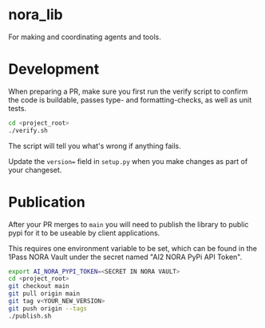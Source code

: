 # nora_lib

For making and coordinating agents and tools.

# Development

When preparing a PR, make sure you first run the verify script
to confirm the code is buildable, passes type- and formatting-checks,
as well as unit tests.

```bash
cd <project_root>
./verify.sh
```

The script will tell you what's wrong if anything fails.

Update the `version=` field in `setup.py` when you make changes
as part of your changeset.

# Publication

After your PR merges to `main` you will need to publish
the library to public pypi for it to be useable by client applications.

This requires one environment variable to be set, which can be found in
the 1Pass NORA Vault under the secret named "AI2 NORA PyPi API Token".

```bash
export AI_NORA_PYPI_TOKEN=<SECRET IN NORA VAULT>
cd <project_root>
git checkout main
git pull origin main
git tag v<YOUR_NEW_VERSION>
git push origin --tags
./publish.sh
```
